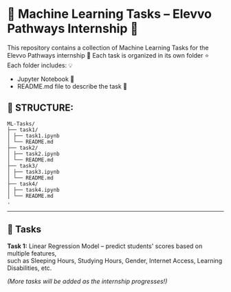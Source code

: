 # 🧠 Machine Learning Tasks – Elevvo Pathways Internship 🚀

This repository contains a collection of Machine Learning Tasks for the Elevvo Pathways internship 🚀
Each task is organized in its own folder ⭐
Each folder includes: 💡  
  - Jupyter Notebook 📓
  - README.md file to describe the task 📃

## 📂 STRUCTURE:
```
ML-Tasks/
├── task1/
│ ├── task1.ipynb
│ └── README.md
├── task2/
│ ├── task2.ipynb
│ └── README.md
├── task3/
│ ├── task3.ipynb
│ └── README.md
├── task4/
│ ├── task4.ipynb
│ └── README.md
.
```
_______________________________________________________________________________________________________
## 📌 Tasks

**Task 1:** Linear Regression Model – predict students' scores based on multiple features,  
such as Sleeping Hours, Studying Hours, Gender, Internet Access, Learning Disabilities, etc.  

*(More tasks will be added as the internship progresses!)*
